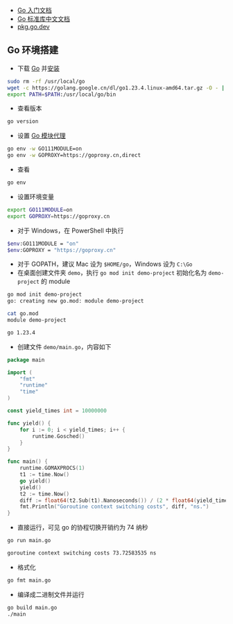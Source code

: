 * [Go 入门文档](http://www.topgoer.com/)
* [Go 标准库中文文档](http://ioqx.com/)
* [pkg.go.dev](https://pkg.go.dev/)

## Go 环境搭建

* 下载 [Go](https://golang.google.cn/dl/) 并[安装](https://go.dev/doc/install)

```sh
sudo rm -rf /usr/local/go
wget -c https://golang.google.cn/dl/go1.23.4.linux-amd64.tar.gz -O - | sudo tar xz -C /usr/local
export PATH=$PATH:/usr/local/go/bin
```

* 查看版本

```sh
go version
```

* 设置 [Go 模块代理](https://goproxy.cn/)

```sh
go env -w GO111MODULE=on
go env -w GOPROXY=https://goproxy.cn,direct
```

* 查看

```sh
go env
```

* 设置环境变量

```sh
export GO111MODULE=on
export GOPROXY=https://goproxy.cn
```

* 对于 Windows，在 PowerShell 中执行

```sh
$env:GO111MODULE = "on"
$env:GOPROXY = "https://goproxy.cn"
```

* 对于 GOPATH，建议 Mac 设为 `$HOME/go`，Windows 设为 `C:\Go`
* 在桌面创建文件夹 `demo`，执行 `go mod init demo-project` 初始化名为 `demo-project` 的 module
```sh
go mod init demo-project
go: creating new go.mod: module demo-project

cat go.mod
module demo-project

go 1.23.4
```

* 创建文件 `demo/main.go`，内容如下

```go
package main

import (
	"fmt"
	"runtime"
	"time"
)

const yield_times int = 10000000

func yield() {
	for i := 0; i < yield_times; i++ {
		runtime.Gosched()
	}
}

func main() {
	runtime.GOMAXPROCS(1)
	t1 := time.Now()
	go yield()
	yield()
	t2 := time.Now()
	diff := float64(t2.Sub(t1).Nanoseconds()) / (2 * float64(yield_times))
	fmt.Println("Goroutine context switching costs", diff, "ns.")
}
```

* 直接运行，可见 go 的协程切换开销约为 74 纳秒

```sh
go run main.go

goroutine context switching costs 73.72583535 ns
```

* 格式化

```sh
go fmt main.go
```

* 编译成二进制文件并运行

```sh
go build main.go
./main
```
